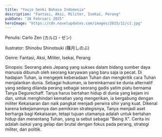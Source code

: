 ```yaml
---
title: "Youjo Senki Bahasa Indonesia"
description: "Fantasi, Aksi, Militer, Isekai, Perang"
pubDate: "28 Februari 2025"
heroImage: "https://cdn.novelupdates.com/images/2015/11/c1.jpg"
---
```


Penulis: Carlo Zen (カルロ・ゼン)

Ilustrator: Shinobu Shinotsuki (篠月しのぶ)

Genre: Fantasi, Aksi, Militer, Isekai, Perang

Sinopsis: Seorang ateis Jepang yang sukses dalam bidang sumber daya manusia dibunuh oleh seorang karyawan yang baru saja ia pecat. Di hadapan Tuhan, ia mengejek keberadaan Tuhan dan mengkritik cara Tuhan menjalankan dunia. Sebagai hukuman, ia bereinkarnasi ke dunia alternatif yang sedang dilanda perang sebagai seorang gadis yatim piatu bernama Tanya Degurechaff. Tanya harus bertahan hidup di dunia yang kejam ini dan, untuk menghindari kematian yang mengerikan, ia bergabung dengan militer Kekaisaran dan naik pangkat menjadi perwira sihir yang kuat. Dikenal karena kekejamannya dan pemikiran strategisnya, Tanya menjadi aset berharga bagi Kekaisaran, tetapi tujuan utamanya adalah untuk bertahan hidup dan menentang Tuhan, yang ia sebut sebagai "Being X". Cerita ini adalah *isekai* yang gelap dan brutal dengan fokus pada perang, strategi militer, dan politik.
